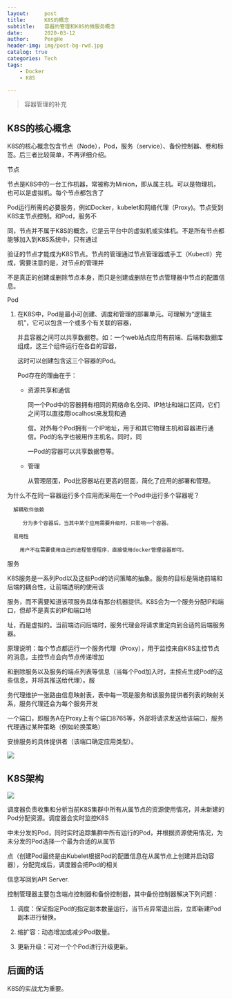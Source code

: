 ```yaml
---
layout:     post
title:      K8S的概念
subtitle:   容器的管理和K8S的微服务概念
date:       2020-03-12
author:     PengHe
header-img: img/post-bg-rwd.jpg
catalog: true
categories: Tech
tags:
    - Docker  
    - K8S  

---
```


> 容器管理的补充

## K8S的核心概念

K8S的核心概念包含节点（Node），Pod，服务（service）、备份控制器、卷和标签。后三者比较简单，不再详细介绍。

节点

节点是K8S中的一台工作机器，常被称为Minion，即从属主机。可以是物理机，也可以是虚拟机。每个节点都包含了   

Pod运行所需的必要服务，例如Docker，kubelet和网络代理（Proxy)。节点受到K8S主节点控制。和Pod，服务不

同，节点并不属于K8S的概念，它是云平台中的虚拟机或实体机。不是所有节点都能够加入到K8S系统中，只有通过

验证的节点才能成为K8S节点。节点的管理通过节点管理器或手工（Kubectl）完成，需要注意的是，对节点的管理并

不是真正的创建或删除节点本身，而只是创建或删除在节点管理器中节点的配置信息。

Pod

1. 在K8S中，Pod是最小可创建、调度和管理的部署单元。可理解为“逻辑主机”，它可以包含一个或多个有关联的容器，

   并且容器之间可以共享数据卷。如：一个web站点应用有前端、后端和数据库组成，这三个组件运行在各自的容器，

   这时可以创建包含这三个容器的Pod。

   Pod存在的理由在于：

   - 资源共享和通信

     同一个Pod中的容器拥有相同的网络命名空间、IP地址和端口区间，它们之间可以直接用localhost来发现和通

     信。对外每个Pod拥有一个IP地址，用于和其它物理主机和容器进行通信。Pod的名字也被用作主机名。同时，同

     一Pod的容器可以共享数据卷等。

   - 管理

     从管理层面，Pod比容器站在更高的层面，简化了应用的部署和管理。

为什么不在同一容器运行多个应用而采用在一个Pod中运行多个容器呢？

```
  解耦软件依赖
```

  	 	 分为多个容器后，当其中某个应用需要升级时，只影响一个容器。

```
  易用性	
```

  	  	用户不在需要使用自己的进程管理程序，直接使用docker管理容器即可。

服务

K8S服务是一系列Pod以及这些Pod的访问策略的抽象。服务的目标是隔绝前端和后端的耦合性，让前端透明的使用该   

服务，而不需要知道该项服务具体有那台机器提供。K8S会为一个服务分配IP和端口，但却不是真实的IP和端口地   

址，而是虚拟的。当前端访问后端时，服务代理会将请求重定向到合适的后端服务器。



原理说明：每个节点都运行一个服务代理（Proxy），用于监控来自K8S主控节点的消息，主控节点会向节点传递增加   

和删除服务以及服务的端点列表等信息（当每个Pod加入时，主控点生成Pod的这些信息，并将其推送给代理）。服   

务代理维护一张路由信息映射表，表中每一项是服务和该服务提供者列表的映射关系，服务代理还会为每个服务开发   

一个端口，即服务A在Proxy上有个端口8765等，外部将请求发送给该端口，服务代理通过某种策略（例如轮换策略）

安排服务的具体提供者（该端口确定应用类型）。



![](https://feisky.gitbooks.io/kubernetes/architecture/images/14791969311297.png)



## K8S架构

![](https://www.qikqiak.com/k8s-book/docs/images/k8s-structure.jpeg)

调度器负责收集和分析当前K8S集群中所有从属节点的资源使用情况，并未新建的Pod分配资源。调度器会实时监控K8S

中未分发的Pod，同时实时追踪集群中所有运行的Pod，并根据资源使用情况，为未分发的Pod选择一个最为合适的从属节

点（创建Pod最终是由Kubelet根据Pod的配置信息在从属节点上创建并启动容器），分配完成后，调度器会把Pod的相关

信息写回到API Server.

控制管理器主要包含端点控制器和备份控制器，其中备份控制器解决下列问题：

1.  调度：保证指定Pod的指定副本数量运行，当节点异常退出后，立即新建Pod副本进行替换。

2.  缩扩容：动态增加或减少Pod数量。

3.  更新升级：可对一个个Pod进行升级更新。

## 后面的话

K8S的实战尤为重要。
